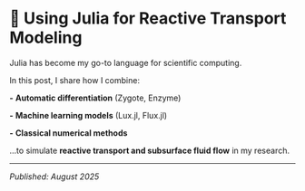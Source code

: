# 🧠 Using Julia for Reactive Transport Modeling

Julia has become my go-to language for scientific computing.

In this post, I share how I combine:

**-** **Automatic differentiation** (Zygote, Enzyme)

**-** **Machine learning models** (Lux.jl, Flux.jl)

**-** **Classical numerical methods**

…to simulate **reactive transport and subsurface fluid flow** in my research.

---

*Published: August 2025*
